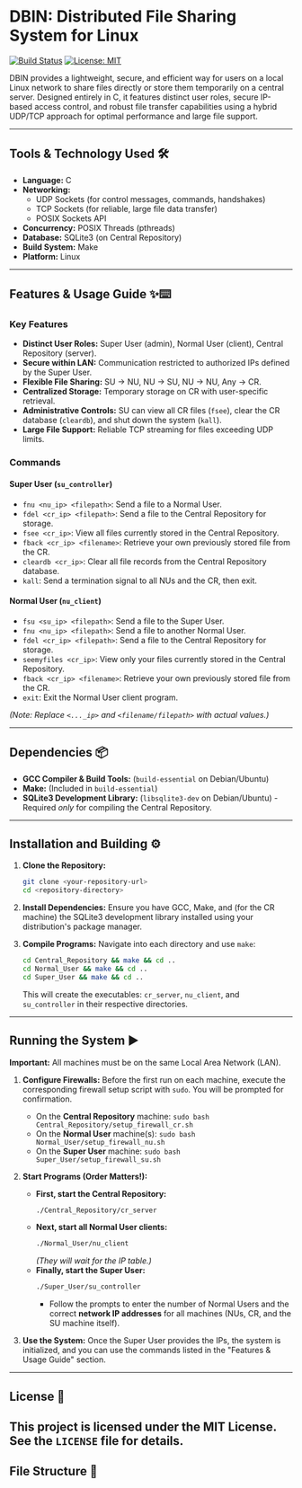 # DBIN: Distributed File Sharing System for Linux

[![Build Status](https://img.shields.io/badge/build-passing-brightgreen)](https://github.com/<your_username>/<your_repo>) <!-- Replace with your actual build badge if you set one up -->
[![License: MIT](https://img.shields.io/badge/License-MIT-yellow.svg)](https://opensource.org/licenses/MIT)

DBIN provides a lightweight, secure, and efficient way for users on a local Linux network to share files directly or store them temporarily on a central server. Designed entirely in C, it features distinct user roles, secure IP-based access control, and robust file transfer capabilities using a hybrid UDP/TCP approach for optimal performance and large file support.

---

## Tools & Technology Used 🛠️

* **Language:** C
* **Networking:**
    * UDP Sockets (for control messages, commands, handshakes)
    * TCP Sockets (for reliable, large file data transfer)
    * POSIX Sockets API
* **Concurrency:** POSIX Threads (pthreads)
* **Database:** SQLite3 (on Central Repository)
* **Build System:** Make
* **Platform:** Linux

---

## Features & Usage Guide ✨⌨️

### Key Features

* **Distinct User Roles:** Super User (admin), Normal User (client), Central Repository (server).
* **Secure within LAN:** Communication restricted to authorized IPs defined by the Super User.
* **Flexible File Sharing:** SU -> NU, NU -> SU, NU -> NU, Any -> CR.
* **Centralized Storage:** Temporary storage on CR with user-specific retrieval.
* **Administrative Controls:** SU can view all CR files (`fsee`), clear the CR database (`cleardb`), and shut down the system (`kall`).
* **Large File Support:** Reliable TCP streaming for files exceeding UDP limits.

### Commands

#### Super User (`su_controller`)

* `fnu <nu_ip> <filepath>`: Send a file to a Normal User.
* `fdel <cr_ip> <filepath>`: Send a file to the Central Repository for storage.
* `fsee <cr_ip>`: View all files currently stored in the Central Repository.
* `fback <cr_ip> <filename>`: Retrieve your own previously stored file from the CR.
* `cleardb <cr_ip>`: Clear all file records from the Central Repository database.
* `kall`: Send a termination signal to all NUs and the CR, then exit.

#### Normal User (`nu_client`)

* `fsu <su_ip> <filepath>`: Send a file to the Super User.
* `fnu <nu_ip> <filepath>`: Send a file to another Normal User.
* `fdel <cr_ip> <filepath>`: Send a file to the Central Repository for storage.
* `seemyfiles <cr_ip>`: View only your files currently stored in the Central Repository.
* `fback <cr_ip> <filename>`: Retrieve your own previously stored file from the CR.
* `exit`: Exit the Normal User client program.

*(Note: Replace `<..._ip>` and `<filename/filepath>` with actual values.)*

---

## Dependencies 📦

* **GCC Compiler & Build Tools:** (`build-essential` on Debian/Ubuntu)
* **Make:** (Included in `build-essential`)
* **SQLite3 Development Library:** (`libsqlite3-dev` on Debian/Ubuntu) - Required *only* for compiling the Central Repository.

---

## Installation and Building ⚙️

1.  **Clone the Repository:**
    ```bash
    git clone <your-repository-url>
    cd <repository-directory>
    ```

2.  **Install Dependencies:** Ensure you have GCC, Make, and (for the CR machine) the SQLite3 development library installed using your distribution's package manager.

3.  **Compile Programs:** Navigate into each directory and use `make`:
    ```bash
    cd Central_Repository && make && cd ..
    cd Normal_User && make && cd ..
    cd Super_User && make && cd ..
    ```
    This will create the executables: `cr_server`, `nu_client`, and `su_controller` in their respective directories.

---

## Running the System ▶️

**Important:** All machines must be on the same Local Area Network (LAN).

1.  **Configure Firewalls:** Before the first run on each machine, execute the corresponding firewall setup script with `sudo`. You will be prompted for confirmation.
    * On the **Central Repository** machine: `sudo bash Central_Repository/setup_firewall_cr.sh`
    * On the **Normal User** machine(s): `sudo bash Normal_User/setup_firewall_nu.sh`
    * On the **Super User** machine: `sudo bash Super_User/setup_firewall_su.sh`

2.  **Start Programs (Order Matters!):**
    * **First, start the Central Repository:**
        ```bash
        ./Central_Repository/cr_server
        ```
    * **Next, start all Normal User clients:**
        ```bash
        ./Normal_User/nu_client
        ```
        *(They will wait for the IP table.)*
    * **Finally, start the Super User:**
        ```bash
        ./Super_User/su_controller
        ```
        * Follow the prompts to enter the number of Normal Users and the correct **network IP addresses** for all machines (NUs, CR, and the SU machine itself).

3.  **Use the System:** Once the Super User provides the IPs, the system is initialized, and you can use the commands listed in the "Features & Usage Guide" section.

---

## License 📄

This project is licensed under the **MIT License**. See the `LICENSE` file for details.
---

## File Structure 📂
